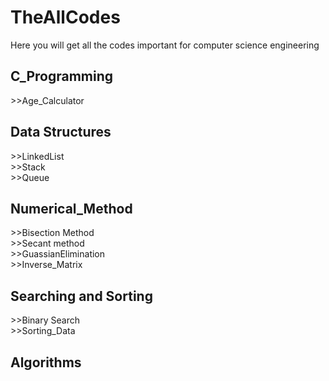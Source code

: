 # TheAllCodes
Here you will get all the codes important for computer science engineering

<h2>C_Programming</h2>
<p>
>>Age_Calculator
</p>

<h2>Data Structures</h2>
<p>
>>LinkedList</br>
>>Stack</br>
>>Queue</br>
</p>

<h2>Numerical_Method</h2>
<p>
>>Bisection Method</br>
>>Secant method</br>
>>GuassianElimination</br>
>>Inverse_Matrix</br>
</p>

<h2>Searching and Sorting</h2>
<p>
>>Binary Search</br>
>>Sorting_Data</br>
</p>

<h2>Algorithms</h2>
<p>

</p>
